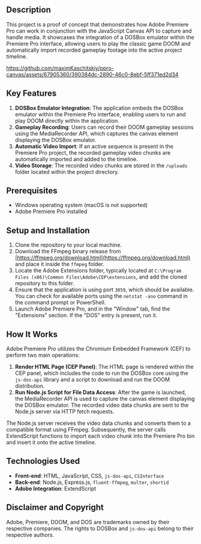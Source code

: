 
## Description

This project is a proof of concept that demonstrates how Adobe Premiere Pro can work in conjunction with the JavaScript Canvas API to capture and handle media. It showcases the integration of a DOSBox emulator within the Premiere Pro interface, allowing users to play the classic game DOOM and automatically import recorded gameplay footage into the active project timeline.

https://github.com/maximKaschitskiy/ppro-canvas/assets/67905360/390384dc-2890-46c0-8ebf-5ff371ed2d34

## Key Features

1.  **DOSBox Emulator Integration**: The application embeds the DOSBox emulator within the Premiere Pro interface, enabling users to run and play DOOM directly within the application.
2.  **Gameplay Recording**: Users can record their DOOM gameplay sessions using the MediaRecorder API, which captures the canvas element displaying the DOSBox emulator.
3.  **Automatic Video Import**: If an active sequence is present in the Premiere Pro project, the recorded gameplay video chunks are automatically imported and added to the timeline.
4.  **Video Storage**: The recorded video chunks are stored in the `/uploads` folder located within the project directory.

## Prerequisites

-   Windows operating system (macOS is not supported)
-   Adobe Premiere Pro installed

## Setup and Installation

1.  Clone the repository to your local machine.
2.  Download the FFmpeg binary release from [https://ffmpeg.org/download.html](https://ffmpeg.org/download.html) and place it inside the `ffmpeg` folder.
3.  Locate the Adobe Extensions folder, typically located at `C:\Program Files (x86)\Common Files\Adobe\CEP\extensions`, and add the cloned repository to this folder.
4.  Ensure that the application is using port `3059`, which should be available. You can check for available ports using the `netstat -ano` command in the command prompt or PowerShell.
5.  Launch Adobe Premiere Pro, and in the "Window" tab, find the "Extensions" section. If the "DOS" entry is present, run it.

## How It Works

Adobe Premiere Pro utilizes the Chromium Embedded Framework (CEF) to perform two main operations:

1.  **Render HTML Page (CEP Panel)**: The HTML page is rendered within the CEP panel, which includes the code to run the DOSBox core using the `js-dos-api` library and a script to download and run the DOOM distribution.
2.  **Run Node.js Script for File Data Access**: After the game is launched, the MediaRecorder API is used to capture the canvas element displaying the DOSBox emulator. The recorded video data chunks are sent to the Node.js server via HTTP fetch requests.

The Node.js server receives the video data chunks and converts them to a compatible format using FFmpeg. Subsequently, the server calls ExtendScript functions to import each video chunk into the Premiere Pro bin and insert it onto the active timeline.

## Technologies Used

-   **Front-end**: HTML, JavaScript, CSS, `js-dos-api`, `CSInterface`
-   **Back-end**: Node.js, Express.js, `fluent-ffmpeg`, `multer`, `shortid`
-   **Adobe Integration**: ExtendScript

## Disclaimer and Copyright

Adobe, Premiere, DOOM, and DOS are trademarks owned by their respective companies. The rights to DOSBox and `js-dos-api` belong to their respective authors.
